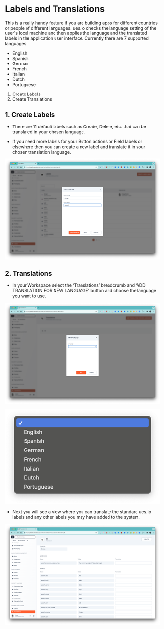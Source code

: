 # Labels and Translations

This is a really handy feature if you are building apps for different countries or people of different languages. ues.io checks the language setting of the user's local machine and then applies the language and the translated labels in the application user interface. Currently there are 7 supported languages:

-   English
-   Spanish
-   German
-   French
-   Italian
-   Dutch
-   Portuguese

1. Create Labels
2. Create Translations

## 1. Create Labels

-   There are 11 default labels such as Create, Delete, etc. that can be translated in your chosen language.

-   If you need more labels for your Button actions or Field labels or elsewhere then you can create a new label and translate it in your chosen translation language.

![Create Label](./image2.png "Create Label")

## 2. Translations

-   In your Workspace select the ‘Translations’ breadcrumb and ‘ADD TRANSLATION FOR NEW LANGUAGE’ button and choose the language you want to use.

![Create Collection](./image4.png "Create Collection")

![Create Collection](./image1.png "Create Collection")

-   Next you will see a view where you can translate the standard ues.io labels and any other labels you may have added to the system.

![Create Collection](./image3.png "Create Collection")
